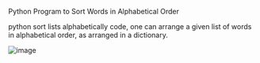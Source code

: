 Python Program to Sort Words in Alphabetical Order

 python sort lists alphabetically code, one can arrange a given list of words
 in alphabetical order, as arranged in a dictionary. 


![image](https://github.com/premsbhalerao/Sort_Words_in_Alphabetical_Order/assets/114722173/5d6c8ccd-778c-4039-8ebe-5762a8de4b91)

